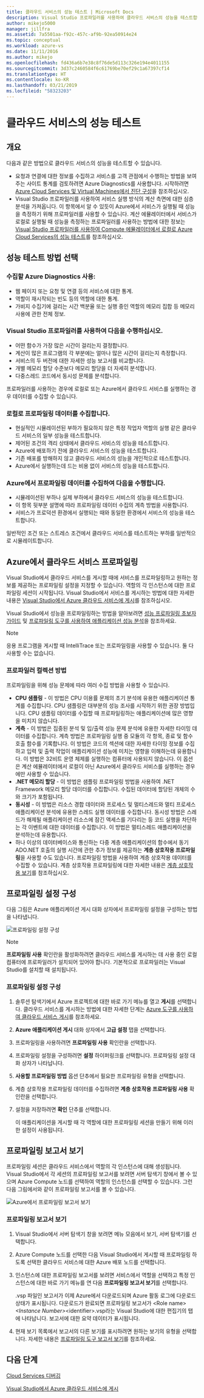 ```yaml
---
title: 클라우드 서비스의 성능 테스트 | Microsoft Docs
description: Visual Studio 프로파일러를 사용하여 클라우드 서비스의 성능을 테스트합니다.
author: mikejo5000
manager: jillfra
ms.assetid: 7a5501aa-f92c-457c-af9b-92ea50914e24
ms.topic: conceptual
ms.workload: azure-vs
ms.date: 11/11/2016
ms.author: mikejo
ms.openlocfilehash: fd436a6b7e38c8f76de5d113c326e194e4011155
ms.sourcegitcommit: 3d37c2460584f6c61769be70ef29c1a67397cf14
ms.translationtype: HT
ms.contentlocale: ko-KR
ms.lasthandoff: 03/21/2019
ms.locfileid: "58323203"
---
```

# <a name="testing-the-performance-of-a-cloud-service"></a>클라우드 서비스의 성능 테스트
## <a name="overview"></a>개요
다음과 같은 방법으로 클라우드 서비스의 성능을 테스트할 수 있습니다.

* 요청과 연결에 대한 정보를 수집하고 서비스를 고객 관점에서 수행하는 방법을 보여주는 사이트 통계를 검토하려면 Azure Diagnostics를 사용합니다. 시작하려면 [Azure Cloud Services 및 Virtual Machines에서 진단 구성](http://go.microsoft.com/fwlink/p/?LinkId=623009)을 참조하십시오.
* Visual Studio 프로파일러를 사용하여 서비스 실행 방식의 계산 측면에 대한 심층 분석을 가져옵니다. 이 항목에서 알 수 있듯이 Azure에서 서비스가 실행될 때 성능을 측정하기 위해 프로파일러를 사용할 수 있습니다. 계산 에뮬레이터에서 서비스가 로컬로 실행될 때 성능을 측정하는 프로파일러를 사용하는 방법에 대한 정보는 [Visual Studio 프로파일러를 사용하여 Compute 에뮬레이터에서 로컬로 Azure Cloud Services의 성능 테스트](http://go.microsoft.com/fwlink/p/?LinkId=262845)를 참조하십시오.

## <a name="choosing-a-performance-testing-method"></a>성능 테스트 방법 선택
### <a name="use-azure-diagnostics-to-collect"></a>수집할 Azure Diagnostics 사용:
* 웹 페이지 또는 요청 및 연결 등의 서비스에 대한 통계.
* 역할이 재시작되는 빈도 등의 역할에 대한 통계.
* 가비지 수집기에 걸리는 시간 백분율 또는 실행 중인 역할의 메모리 집합 등 메모리 사용에 관한 전체 정보.

### <a name="use-the-visual-studio-profiler-to"></a>Visual Studio 프로파일러를 사용하여 다음을 수행하십시오.
* 어떤 함수가 가장 많은 시간이 걸리는지 결정합니다.
* 계산이 많은 프로그램의 각 부분에는 얼마나 많은 시간이 걸리는지 측정합니다.
* 서비스의 두 버전에 대한 자세한 성능 보고서를 비교합니다.
* 개별 메모리 할당 수준보다 메모리 할당을 더 자세히 분석합니다.
* 다중스레드 코드에서 동시성 문제를 분석합니다.

프로파일러를 사용하는 경우에 로컬로 또는 Azure에서 클라우드 서비스를 실행하는 경우 데이터를 수집할 수 있습니다.

### <a name="collect-profiling-data-locally-to"></a>로컬로 프로파일링 데이터를 수집합니다.
* 현실적인 시뮬레이션된 부하가 필요하지 않은 특정 작업자 역할의 실행 같은 클라우드 서비스의 일부 성능을 테스트합니다.
* 제어된 조건의 격리 상태에서 클라우드 서비스의 성능을 테스트합니다.
* Azure에 배포하기 전에 클라우드 서비스의 성능을 테스트합니다.
* 기존 배포를 방해하지 않고 클라우드 서비스의 성능을 개인적으로 테스트합니다.
* Azure에서 실행하는데 드는 비용 없이 서비스의 성능을 테스트합니다.

### <a name="collect-profiling-data-in-azure-to"></a>Azure에서 프로파일링 데이터를 수집하여 다음을 수행합니다.
* 시뮬레이션된 부하나 실제 부하에서 클라우드 서비스의 성능을 테스트합니다.
* 이 항목 뒷부분 설명에 따라 프로파일링 데이터 수집의 계측 방법을 사용합니다.
* 서비스가 프로덕션 환경에서 실행되는 때와 동일한 환경에서 서비스의 성능을 테스트합니다.

일반적인 조건 또는 스트레스 조건에서 클라우드 서비스를 테스트하는 부하를 일반적으로 시뮬레이트합니다.

## <a name="profiling-a-cloud-service-in-azure"></a>Azure에서 클라우드 서비스 프로파일링
Visual Studio에서 클라우드 서비스를 게시할 때에 서비스를 프로파일링하고 원하는 정보를 제공하는 프로파일링 설정을 지정할 수 있습니다. 역할의 각 인스턴스에 대한 프로파일링 세션이 시작됩니다. Visual Studio에서 서비스를 게시하는 방법에 대한 자세한 내용은 [Visual Studio에서 Azure 클라우드 서비스에 게시](vs-azure-tools-publishing-a-cloud-service.md)를 참조하십시오.

Visual Studio에서 성능을 프로파일링하는 방법을 알아보려면 [성능 프로파일링 초보자 가이드](https://msdn.microsoft.com/library/azure/ms182372.aspx) 및 [프로파일링 도구를 사용하여 애플리케이션 성능 분석](https://msdn.microsoft.com/library/azure/z9z62c29.aspx)을 참조하세요.

> [!NOTE]
> 응용 프로그램을 게시할 때 IntelliTrace 또는 프로파일링을 사용할 수 있습니다. 둘 다 사용할 수는 없습니다.
>
>

### <a name="profiler-collection-methods"></a>프로파일러 컬렉션 방법
프로파일링을 위해 성능 문제에 따라 여러 수집 방법을 사용할 수 있습니다.

* **CPU 샘플링** - 이 방법은 CPU 이용률 문제의 초기 분석에 유용한 애플리케이션 통계를 수집합니다. CPU 샘플링은 대부분의 성능 조사를 시작하기 위한 권장 방법입니다. CPU 샘플링 데이터를 수집할 때 프로파일링하는 애플리케이션에 많은 영향을 미치지 않습니다.
* **계측** - 이 방법은 집중된 분석 및 입/출력 성능 문제 분석에 유용한 자세한 타이밍 데이터를 수집합니다. 계측 방법은 프로파일링 실행 중 모듈의 각 항목, 종료 및 함수 호출 함수를 기록합니다. 이 방법은 코드의 섹션에 대한 자세한 타이밍 정보를 수집하고 입력 및 출력 작업이 애플리케이션 성능에 미치는 영향을 이해하는데 유용합니다. 이 방법은 32비트 운영 체제를 실행하는 컴퓨터에 사용되지 않습니다. 이 옵션은 계산 에뮬레이터에서 로컬이 아닌 Azure에서 클라우드 서비스를 실행하는 경우에만 사용할 수 있습니다.
* **.NET 메모리 할당** - 이 방법은 샘플링 프로파일링 방법을 사용하여 .NET Framework 메모리 할당 데이터를 수집합니다. 수집된 데이터에 할당된 개체의 수와 크기가 포함됩니다.
* **동시성** - 이 방법은 리소스 경합 데이터와 프로세스 및 멀티스레드와 멀티 프로세스 애플리케이션 분석에 유용한 스레드 실행 데이터를 수집합니다. 동시성 방법은 스레드가 해제될 애플리케이션 리소스에 잠긴 액세스를 기다리는 등 코드 실행을 차단하는 각 이벤트에 대한 데이터를 수집합니다. 이 방법은 멀티스레드 애플리케이션을 분석하는데 유용합니다.
* 하나 이상의 데이터베이스와 통신하는 다중 계층 애플리케이션의 함수에서 동기 ADO.NET 호출의 실행 시간에 관한 추가 정보를 제공하는 **계층 상호작용 프로파일링**을 사용할 수도 있습니다. 프로파일링 방법을 사용하여 계층 상호작용 데이터를 수집할 수 있습니다. 계층 상호작용 프로파일링에 대한 자세한 내용은 [계층 상호작용 보기](https://msdn.microsoft.com/library/azure/dd557764.aspx)를 참조하십시오.

## <a name="configuring-profiling-settings"></a>프로파일링 설정 구성
다음 그림은 Azure 애플리케이션 게시 대화 상자에서 프로파일링 설정을 구성하는 방법을 나타냅니다.

![프로파일링 설정 구성](./media/vs-azure-tools-performance-profiling-cloud-services/IC526984.png)

> [!NOTE]
> **프로파일링 사용** 확인란을 활성화하려면 클라우드 서비스를 게시하는 데 사용 중인 로컬 컴퓨터에 프로파일러가 설치되어 있어야 합니다. 기본적으로 프로파일러는 Visual Studio를 설치할 때 설치됩니다.
>
>

### <a name="to-configure-profiling-settings"></a>프로파일링 설정 구성
1. 솔루션 탐색기에서 Azure 프로젝트에 대한 바로 가기 메뉴를 열고 **게시**를 선택합니다. 클라우드 서비스를 게시하는 방법에 대한 자세한 단계는 [Azure 도구를 사용하여 클라우드 서비스 게시](http://go.microsoft.com/fwlink/p?LinkId=623012)를 참조하세요.
2. **Azure 애플리케이션 게시** 대화 상자에서 **고급 설정** 탭을 선택합니다.
3. 프로파일링을 사용하려면 **프로파일링 사용** 확인란을 선택합니다.
4. 프로파일링 설정을 구성하려면 **설정** 하이퍼링크를 선택합니다. 프로파일링 설정 대화 상자가 나타납니다.
5. **사용할 프로파일링 방법** 옵션 단추에서 필요한 프로파일링 유형을 선택합니다.
6. 계층 상호작용 프로파일링 데이터를 수집하려면 **계층 상호작용 프로파일링 사용** 확인란을 선택합니다.
7. 설정을 저장하려면 **확인** 단추를 선택합니다.

    이 애플리케이션을 게시할 때 각 역할에 대한 프로파일링 세션을 만들기 위해 이러한 설정이 사용됩니다.

## <a name="viewing-profiling-reports"></a>프로파일링 보고서 보기
프로파일링 세션은 클라우드 서비스에서 역할의 각 인스턴스에 대해 생성됩니다. Visual Studio에서 각 세션의 프로파일링 보고서를 보려면 서버 탐색기 창에서 볼 수 있으며 Azure Compute 노드를 선택하여 역할의 인스턴스를 선택할 수 있습니다. 그런 다음 그림에서와 같이 프로파일링 보고서를 볼 수 있습니다.

![Azure에서 프로파일링 보고서 보기](./media/vs-azure-tools-performance-profiling-cloud-services/IC748914.png)

### <a name="to-view-profiling-reports"></a>프로파일링 보고서 보기
1. Visual Studio에서 서버 탐색기 창을 보려면 메뉴 모음에서 보기, 서버 탐색기를 선택합니다.
2. Azure Compute 노드를 선택한 다음 Visual Studio에서 게시할 때 프로파일링 하도록 선택한 클라우드 서비스에 대한 Azure 배포 노드를 선택합니다.
3. 인스턴스에 대한 프로파일링 보고서를 보려면 서비스에서 역할을 선택하고 특정 인스턴스에 대한 바로 가기 메뉴를 연 다음 **프로파일링 보고서 보기**를 선택합니다.

    .vsp 파일인 보고서가 이제 Azure에서 다운로드되며 Azure 활동 로그에 다운로드 상태가 표시됩니다. 다운로드가 완료되면 프로파일링 보고서가 <Role name\>*<Instance Number\>*<identifier\>.vsp라는 Visual Studio에 대한 편집기의 탭에 나타납니다. 보고서에 대한 요약 데이터가 표시됩니다.
4. 현재 보기 목록에서 보고서의 다른 보기를 표시하려면 원하는 보기의 유형을 선택합니다. 자세한 내용은 [프로파일링 도구 보고서 보기](https://msdn.microsoft.com/library/azure/bb385755.aspx)를 참조하세요.

## <a name="next-steps"></a>다음 단계
[Cloud Services 디버깅](vs-azure-tools-debug-cloud-services-virtual-machines.md)

[Visual Studio에서 Azure 클라우드 서비스에 게시](vs-azure-tools-publishing-a-cloud-service.md)
